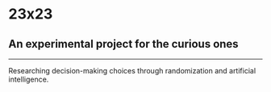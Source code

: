 # 23x23
## An experimental project for the curious ones
------------------------------------------------------------------------------------------
Researching decision-making choices through randomization and artificial intelligence.
